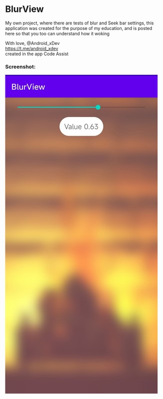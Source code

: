 # BlurView

My own project, where there are tests of blur and Seek bar settings, this application was created for the purpose of my education, and is posted here so that you too can understand how it woking </br>

With love, @Android_xDev </br>
https://t.me/android_xdev </br>
created in the app Code Assist </br>
### Screenshot: </br>
![ss1](./ss1.jpg)
